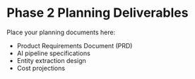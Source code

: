 # Phase 2 Planning Deliverables

Place your planning documents here:

- Product Requirements Document (PRD)
- AI pipeline specifications
- Entity extraction design
- Cost projections
